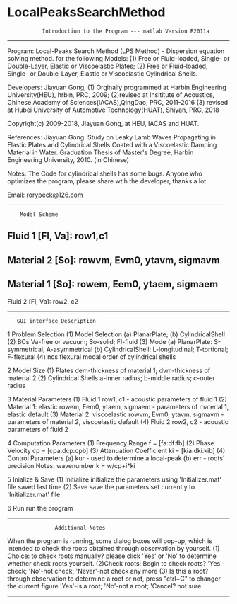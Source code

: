 # LocalPeaksSearchMethod
               Introduction to the Program --- matlab Version R2011a
**********************************************************************************
Program: Local-Peaks Search Method (LPS Method) - Dispersion equation solving method.
for the following Models:
(1) Free or Fluid-loaded, Single- or Double-Layer, Elastic or Viscoelastic Plates;
(2) Free or Fluid-loaded, Single- or Double-Layer, Elastic or Viscoelastic Cylindrical Shells.

Developers: Jiayuan Gong,
(1) Orginally programmed at Harbin Engineering University(HEU), hrbin, PRC, 2009;
(2)revised at Insititute of Acoustics, Chinese Academy of Sciences(IACAS),QingDao, PRC, 2011-2016
(3) revised at Hubei University of Automotive Technology(HUAT), Shiyan, PRC, 2018

Copyright(c) 2009-2018, Jiayuan Gong, at HEU, IACAS and HUAT.

References: Jiayuan Gong. Study on Leaky Lamb Waves Propagating in Elastic Plates
and Cylindrical Shells Coated with a Viscoelastic Damping Material in Water. 
Graduation Thesis of Master's Degree, Harbin Engineering University, 2010. (in Chinese)

Notes: The Code for cylindrical shells has some bugs. Anyone who optimizes
the program, please share wtih the developer, thanks a lot.

Email: rorypeck@126.com
***********************************************************************************
        Model Scheme
Fluid 1 [Fl, Va]: row1,c1
---------------------------------------------------------------
Material 2 [So]: rowvm, Evm0, ytavm, sigmavm      
---------------------------------------------------------------
Material 1 [So]: rowem, Eem0, ytaem, sigmaem
----------------------------------------------------------------
Fluid 2 [Fl, Va]: row2, c2
***********************************************************************************
       GUI interface Description
1 Problem Selection
(1) Model Selection
(a) PlanarPlate; (b) CylindricalShell
(2) BCs
Va-free or vacuum; So-solid; Fl-fluid
(3) Mode
(a) PlanarPlate: S-symmetrical; A-asymmetrical
(b) CylindricalShell: L-longitudinal; T-tortional; F-flexural
(4) ncs 
flexural modal order of cylindrical shells
	
2 Model Size
(1) Plates
dem-thickness of material 1; dvm-thickness of material 2
(2) Cylindrical Shells
a-inner radius; b-middle radius; c-outer radius

3 Material Parameters
(1) Fluid 1
row1, c1 - acoustic parameters of fluid 1
(2) Material 1: elastic
rowem, Eem0, ytaem, sigmaem - parameters of material 1, elastic default
(3) Material 2: viscoelastic
rowvm, Evm0, ytavm, sigmavm - parameters of material 2, viscoelastic default
(4) Fluid 2
row2, c2 - acoustic parameters of fluid 2

4 Computation Parameters
  (1) Frequency Range 
     f = [fa:df:fb]
  (2) Phase Velocity
     cp = [cpa:dcp:cpb]
  (3) Attenuation Coefficient
     ki = [kia:dki:kib]
  (4) Control Parameters
    (a) kur - used to determine a local-peak
    (b) err - roots' precision
Notes: wavenumber k = w/cp+i*ki

5 Inialize & Save
  (1) Initialize
     initialize the parameters using 'Initializer.mat' file saved last time
  (2) Save
     save the parameters set currently to 'Initializer.mat' file
	 
6 Run
  run the program
  
*******************************************************************************
                   Additional Notes
  When the program is running, some dialog boxes will pop-up, which is intended to 
check the roots obtained through observation by yourself. 
(1) Choice: to check roots manually?
     please click 'Yes' or 'No' to determine whether check roots yourself.
(2)Check roots: Begin to check roots?
     'Yes'-check; 'No'-not check; 'Never'-not check any more
(3) Is this a root?
     through observation to determine a root or not, press "ctrl+C" to changer the current figure
     'Yes'-is a root; 'No'-not a root; 'Cancel? not sure
*******************************************************************************

